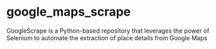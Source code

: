 # google_maps_scrape
GoogleScrape is a Python-based repository that leverages the power of Selenium to automate the extraction of place details from Google Maps
